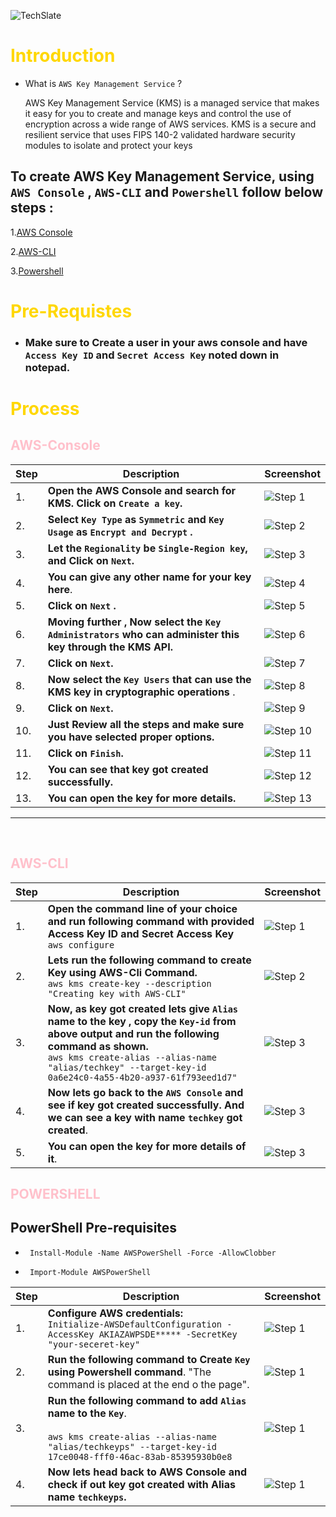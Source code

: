 ![TechSlate](../../global/images/ts.png)

# <span style="color: gold;"> Introduction

- What is ``AWS Key Management Service`` ?

    AWS Key Management Service (KMS) is a managed service that makes it easy for you to create and manage keys and control the use of encryption across a wide range of AWS services. KMS is a secure and resilient service that uses FIPS 140-2 validated hardware security modules to isolate and protect your keys

## To create AWS Key Management Service, using ```AWS Console``` , ```AWS-CLI``` and  ```Powershell``` follow below steps :

1.[AWS Console](#aws-console)

2.[AWS-CLI](#aws-cli)

3.[Powershell](#powershell)

# <span style="color: gold;">Pre-Requistes

- ### Make sure to Create a user in your aws console and have ```Access Key ID``` and ```Secret Access Key``` noted down in notepad.

# <span style="color: gold;">Process

## <span style="color: pink;">**AWS-Console**

| Step | Description | Screenshot |
|------|-------------|------------|
| 1. | **Open the AWS Console and search for KMS. Click on ``Create a key``.** | ![Step 1](../images/kms.png) |
| 2. | **Select ``Key Type`` as ``Symmetric`` and ``Key Usage`` as ``Encrypt and Decrypt`` .** | ![Step 2](../images/kms-1.png) |
| 3. | **Let the ``Regionality`` be ``Single-Region key``, and Click on ``Next``.** | ![Step 3](../images/kms-2.png) |
| 4. | **You can give any other name for your key here**. | ![Step 4](../images/kms-3.png) |
| 5. | **Click on ``Next`` .** | ![Step 5](../images/kms-4.png) | 
| 6. | **Moving further , Now select the ``Key Administrators`` who can administer this key through the KMS API.** | ![Step 6](../images/kms-5.png) |
| 7. | **Click on ``Next``.**| ![Step 7](../images/kms-6.png) |
| 8. | **Now select the ``Key Users`` that can use the KMS key in cryptographic operations** .| ![Step 8](../images/kms-7.png) |
| 9. | **Click on ``Next``.** | ![Step 9](../images/kms-8.png) |
| 10.|**Just Review all the steps and make sure you have selected proper options.** | ![Step 10](../images/kms-9.png) |
| 11.|**Click on ``Finish``.** | ![Step 11](../images/kms-10.png) |
| 12.|**You can see that key got created successfully.** | ![Step 12](../images/kms-11.png) |
| 13.|**You can open the key for more details.** | ![Step 13](../images/kms-12.png) |

***
<br>

## <span style="color: pink;">**AWS-CLI**


| Step | Description | Screenshot |
|------|-------------|------------|
| 1. | **Open the command line of your choice and run following command with provided **Access Key ID** and **Secret Access Key**** <br> ``aws configure`` | ![Step 1](../images/aws-conf.png) |
| 2. | **Lets run the following command to create Key using AWS-Cli Command.** <br>``aws kms create-key --description "Creating key with AWS-CLI" ``| ![Step 2](../images/kms-cli-1.png) |
| 3. | **Now, as key got created lets give ``Alias`` name to the key , copy the ``Key-id`` from above output and run the following command as shown.** <br>``aws kms create-alias --alias-name "alias/techkey" --target-key-id 0a6e24c0-4a55-4b20-a937-61f793eed1d7" ``| ![Step 3](../images/kms-cli-2.png) |
| 4. | **Now lets go back to the ``AWS Console`` and see if key got created successfully. And we can see a key with name ``techkey`` got created**.| ![Step 3](../images/kms-cli-3.png) |
| 5. | **You can open the key for more details of it**.| ![Step 3](../images/kms-cli-4.png) |



## <span style="color: pink;"> **POWERSHELL**

 ## PowerShell Pre-requisites

 -      Install-Module -Name AWSPowerShell -Force -AllowClobber

 -      Import-Module AWSPowerShell

| Step | Description | Screenshot |
|------|-------------|------------|
| 1. | **Configure AWS credentials:** <br> ``Initialize-AWSDefaultConfiguration -AccessKey AKIAZAWPSDE***** -SecretKey "your-seceret-key"`` | ![Step 1](../images/ps-cred.png) |
| 2. | **Run the following command to Create ``Key`` using Powershell command**. "The command is placed at the end o the page".| ![Step 1](../images/kms-ps-1.png) |
| 3. | **Run the following command to add ``Alias`` name to the ``Key``**. <br>  </br>```aws kms create-alias --alias-name "alias/techkeyps" --target-key-id 17ce0048-fff0-46ac-83ab-85395930b0e8``` | ![Step 1](../images/kms-ps-2.png) |
| 4. | **Now lets head back to AWS Console and check if out key got created with Alias name ``techkeyps``.** | ![Step 1](../images/kms-ps-3.png) |

